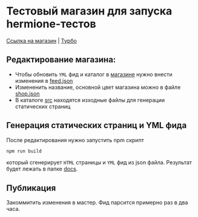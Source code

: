 # Тестовый магазин для запуска hermione-тестов
[Ссылка на магазин](https://spideradio.github.io/) |
[Турбо](https://yandex.ru/turbo/spideradio.github.io/n/yandexturbocatalog/main/?morda=1&ecommerce_main_page_preview=1)

## Редактирование магазина:
- Чтобы обновить `YML` фид и каталог в [магазине](https://spideradio.github.io/) нужно внести изменения в [feed.json](/feed.json)
- Измененить название, основной цвет магазина можно в файле [shop.json](/shop.json)
- В каталоге [src](/src) находятся изходные файлы для генерации статических страниц

## Генерация статических страниц и YML фида
После редактирования нужно запустить npm скрипт
```bash
npm run build
```
который сгенерирует `HTML` страницы и `YML` фид из json файла. Результат будет лежать в папке [docs](/docs).

## Публикация
Закоммитить изменения в мастер. Фид парсится примерно раз в два часа.
